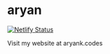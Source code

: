 # aryan

[![Netlify Status](https://api.netlify.com/api/v1/badges/256e8ba3-fd82-4e53-8319-47d95b96b978/deploy-status)](https://app.netlify.com/sites/dcse/deploys)

Visit my website at aryank.codes

